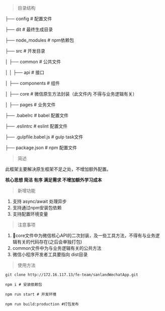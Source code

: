 > 目录结构

├── config                   # 配置文件

├── dit                      # 最终生成目录

├── node_modules             # npm依赖包

├── src                      # 开发目录

│ ├── common                 # 公共文件

│ │ ├── api                  # 接口

│ ├── components             # 组件

│ ├── core                   # 微信原生方法封装（此文件内 不得与业务逻辑有关）

│ ├── pages                  # 业务文件

├── .babelrc                 # babel 配置文件

├── .eslintrc                # eslint 配置文件

├── .gulpfile.babel.js       # gulp task文件

├── package.json             # npm 配置文件

> 简述

此框架主要解决原生框架不足之处，不增加额外配置。

**核心思想 简洁 有序 满足需求 不增加额外学习成本**

> 新增功能

1. 支持 async/await 处理异步
2. 支持通过npm安装包依赖
3. 支持配置环境变量

> 注意事项

1. core文件中为微信核心API的二次封装，及一些工具方法，不得有与业务逻辑有关的代码存在(之后会单独打包)
2. common文件中为与业务逻辑有关的公共方法
3. 微信小程序开发者工具要指向 dist目录

> 使用方法

```
git clone http://172.16.117.13/fe-team/sanlandWechatApp.git
```

```
npm i # 安装依赖包
```

```
npm run start # 开发环境
```

```
npm run build:production #打包发布
```


